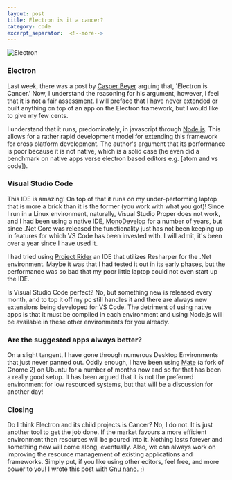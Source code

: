 ```yaml
---
layout: post
title: Electron is it a cancer?
category: code
excerpt_separator:  <!--more-->
---
```


<img src="https://upload.wikimedia.org/wikipedia/commons/3/3f/Electron_0.36.4_Icon.png" alt="Electron" />

### Electron
Last week, there was a post by <a href="https://medium.com/@caspervonb/electron-is-cancer-b066108e6c32" target="_blank">Casper Beyer</a> arguing that, 'Electron is Cancer.' Now, I understand the reasoning for his argument, however, I feel that it is not a fair assessment. I will preface that I have never extended or built anything on top of an app on the Electron framework, but I would like to give my few cents.

I understand that it runs, predominately, in javascript through <a href="https://en.wikipedia.org/wiki/Node.js" target="_blank">Node.js</a>. This allows for a rather rapid development model for extending this framework for cross platform development. The author's argument that its performance is poor because it is not native, which is a solid case (he even did a benchmark on native apps verse electron based editors e.g. [atom and vs code]).

### Visual Studio Code
This IDE is amazing! On top of that it runs on my under-performing laptop that is more a brick than it is the former (you work with what you got)! Since I run in a Linux environment, naturally, Visual Studio Proper does not work, and I had been using a native IDE, <a href="https://en.wikipedia.org/wiki/MonoDevelop" target="_blank">MonoDevelop</a> for a number of years, but since .Net Core was released the functionality just has not been keeping up in features for which VS Code has been invested with. I will admit, it's been over a year since I have used it.

I had tried using <a href="https://en.wikipedia.org/wiki/JetBrains#Rider" target="_blank">Project Rider</a> an IDE that utilizes Resharper for the .Net environment. Maybe it was that I had tested it out in its early phases, but the performance was so bad that my poor little laptop could not even start up the IDE.

Is Visual Studio Code perfect? No, but something new is released every month, and to top it off my pc still handles it and there are always new extensions being developed for VS Code. The detriment of using native apps is that it must be compiled in each environment and using Node.js will be available in these other environments for you already.

### Are the suggested apps always better?
On a slight tangent, I have gone through numerous Desktop Environments that just never panned out. Oddly enough, I have been using <a href="https://en.wikipedia.org/wiki/MATE_(software)" target="_blank">Mate</a> (a fork of Gnome 2) on Ubuntu for a number of months now and so far that has been a really good setup. It has been argued that it is not the preferred environment for low resourced systems, but that will be a discussion for another day!

### Closing
Do I think Electron and its child projects is Cancer? No, I do not. It is just another tool to get the job done. If the market favours a more efficient environment then resources will be poured into it. Nothing lasts forever and something new will come along, eventually. Also, we can always work on improving the resource management of existing applications and frameworks. Simply put, if you like using other editors, feel free, and more power to you! I wrote this post with <a href="https://en.wikipedia.org/wiki/GNU_nano" target="_blank">Gnu nano</a>. ;)
